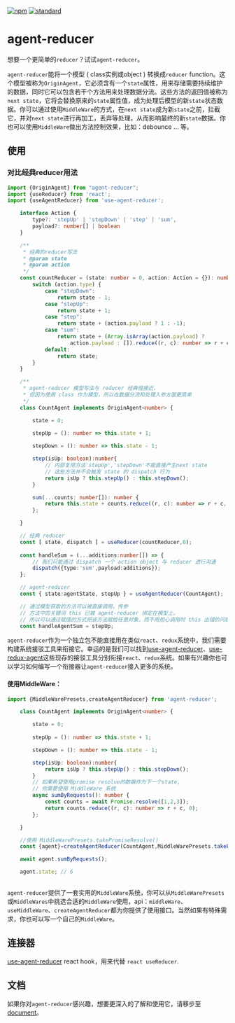 [![npm][npm-image]][npm-url]
[![standard][standard-image]][standard-url]

[npm-image]: https://img.shields.io/npm/v/agent-reducer.svg?style=flat-square
[npm-url]: https://www.npmjs.com/package/agent-reducer
[standard-image]: https://img.shields.io/badge/code%20style-standard-brightgreen.svg?style=flat-square
[standard-url]: http://npm.im/standard

# agent-reducer

想要一个更简单的`reducer`？试试`agent-reducer`。

`agent-reducer`能将一个模型 ( class实例或object ) 转换成`reducer` function。这个模型被称为`OriginAgent`，它必须含有一个`state`属性，用来存储需要持续维护的数据，同时它可以包含若干个方法用来处理数据分流。这些方法的返回值被称为`next state`，它将会替换原来的`state`属性值，成为处理后模型的新`state`状态数据。你可以通过使用`MiddleWare`的方式，在`next state`成为新`state`之前，拦截它，并对`next state`进行再加工，丢弃等处理，从而影响最终的新`state`数据。你也可以使用`MiddleWare`做出方法控制效果，比如：debounce ... 等。

## 使用

### 对比经典reducer用法
```typescript
import {OriginAgent} from "agent-reducer";
import {useReducer} from 'react';
import {useAgentReducer} from 'use-agent-reducer';

    interface Action {
        type?: 'stepUp' | 'stepDown' | 'step' | 'sum',
        payload?: number[] | boolean
    }

    /**
     * 经典的reducer写法
     * @param state
     * @param action
     */
    const countReducer = (state: number = 0, action: Action = {}): number => {
        switch (action.type) {
            case "stepDown":
                return state - 1;
            case "stepUp":
                return state + 1;
            case "step":
                return state + (action.payload ? 1 : -1);
            case "sum":
                return state + (Array.isArray(action.payload) ?
                    action.payload : []).reduce((r, c): number => r + c, 0);
            default:
                return state;
        }
    }

    /**
     * agent-reducer 模型写法与 reducer 经典很接近，
     * 但因为使用 class 作为模型，所以在数据分流和处理入参方面更简单
     */
    class CountAgent implements OriginAgent<number> {

        state = 0;
        
        stepUp = (): number => this.state + 1;

        stepDown = (): number => this.state - 1;

        step(isUp: boolean):number{ 
            // 内部复用方法'stepUp','stepDown'不能直接产生next state
            // 这些方法并不会触发 state 的 dispatch 行为
            return isUp ? this.stepUp() : this.stepDown();
        }

        sum(...counts: number[]): number {
            return this.state + counts.reduce((r, c): number => r + c, 0);
        };

    }

    // 经典 reducer
    const [ state, dispatch ] = useReducer(countReducer,0);
    
    const handleSum = (...additions:number[]) => {
        // 我们只能通过 dispatch 一个 action object 与 reducer 进行沟通
        dispatch({type:'sum',payload:additions});
    };

    // agent-reducer
    const { state:agentState, stepUp } = useAgentReducer(CountAgent);

    // 通过模型获取的方法可以被直接调用，传参
    // 方法中的关键词 this 已被 agent-reducer 绑定在模型上，
    // 所以可以通过赋值的方式把该方法赋给任意对象，而不用担心调用时 this 出错的问题
    const handleAgentSum = stepUp;
```
`agent-reducer`作为一个独立包不能直接用在类似`react`、`redux`系统中，我们需要构建系统接驳工具来衔接它。幸运的是我们可以找到[use-agent-reducer](https://www.npmjs.com/package/use-agent-reducer)、[use-redux-agent](https://www.npmjs.com/package/use-redux-agent)这些现存的接驳工具分别衔接`react`、`redux`系统。如果有兴趣你也可以学习如何编写一个衔接器让`agent-reducer`接入更多的系统。

#### 使用MiddleWare：

```typescript
import {MiddleWarePresets,createAgentReducer} from 'agent-reducer';

    class CountAgent implements OriginAgent<number> {

        state = 0;
        
        stepUp = (): number => this.state + 1;

        stepDown = (): number => this.state - 1;

        step(isUp: boolean):number{ 
            return isUp ? this.stepUp() : this.stepDown();
        }
        // 如果希望使用promise resolve的数据作为下一个state,
        // 你需要使用 MiddleWare 系统
        async sumByRequests(): number {
            const counts = await Promise.resolve([1,2,3]);
            return counts.reduce((r, c): number => r + c, 0);
        };

    }

    //使用 MiddleWarePresets.takePromiseResolve() 
    const {agent}=createAgentReducer(CountAgent,MiddleWarePresets.takePromiseResolve());

    await agent.sumByRequests();

    agent.state; // 6
    
```
`agent-reducer`提供了一套实用的`MiddleWare`系统，你可以从`MiddleWarePresets`或`MiddleWares`中挑选合适的`MiddleWare`使用，api：`middleWare`、`useMiddleWare`、`createAgentReducer`都为你提供了使用接口。当然如果有特殊需求，你也可以写一个自己的`MiddleWare`。

## 连接器

[use-agent-reducer](https://www.npmjs.com/package/use-agent-reducer) react hook，用来代替 `react useReducer`.

## 文档

如果你对`agent-reducer`感兴趣，想要更深入的了解和使用它，请移步至[document](https://github.com/filefoxper/agent-reducer/blob/master/documents/zh/index.md)。